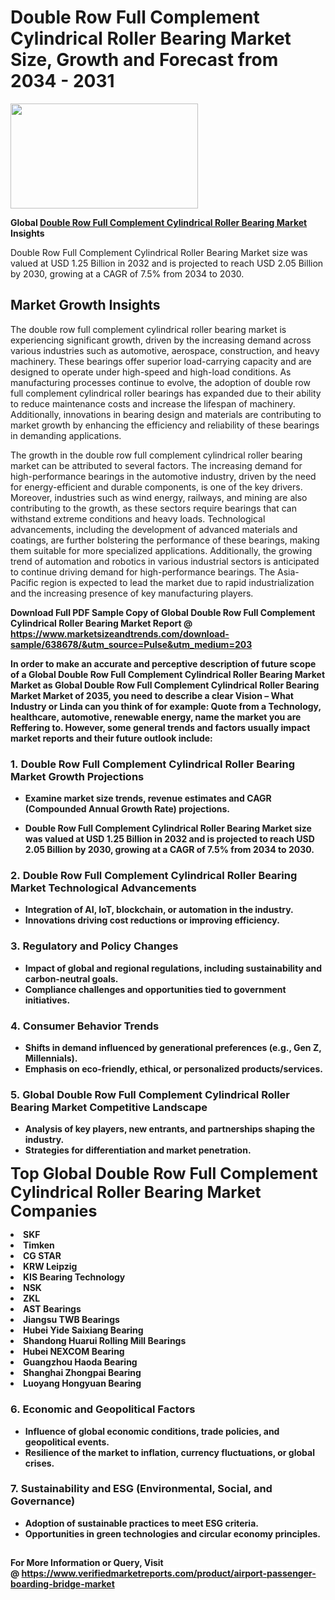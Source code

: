 <H1>Double Row Full Complement Cylindrical Roller Bearing Market Size, Growth and Forecast from 2034 - 2031</H1><img class="aligncenter size-medium wp-image-584254" src="https://thirdeyenews.in/wp-content/uploads/2034/09/Global-Market-Research-300x168.jpeg" alt="" width="300" height="168" /><p><strong>Global&nbsp;<a href="https://www.marketsizeandtrends.com/download-sample/638678/&amp;utm_source=Pulse&amp;utm_medium=203">Double Row Full Complement Cylindrical Roller Bearing Market</a> Insights</strong></p><p>Double Row Full Complement Cylindrical Roller Bearing Market size was valued at USD 1.25 Billion in 2032 and is projected to reach USD 2.05 Billion by 2030, growing at a CAGR of 7.5% from 2034 to 2030.</p><p><h2>Market Growth Insights</h2> <p>The double row full complement cylindrical roller bearing market is experiencing significant growth, driven by the increasing demand across various industries such as automotive, aerospace, construction, and heavy machinery. These bearings offer superior load-carrying capacity and are designed to operate under high-speed and high-load conditions. As manufacturing processes continue to evolve, the adoption of double row full complement cylindrical roller bearings has expanded due to their ability to reduce maintenance costs and increase the lifespan of machinery. Additionally, innovations in bearing design and materials are contributing to market growth by enhancing the efficiency and reliability of these bearings in demanding applications.</p> <p><strong></strong></p> <p>The growth in the double row full complement cylindrical roller bearing market can be attributed to several factors. The increasing demand for high-performance bearings in the automotive industry, driven by the need for energy-efficient and durable components, is one of the key drivers. Moreover, industries such as wind energy, railways, and mining are also contributing to the growth, as these sectors require bearings that can withstand extreme conditions and heavy loads. Technological advancements, including the development of advanced materials and coatings, are further bolstering the performance of these bearings, making them suitable for more specialized applications. Additionally, the growing trend of automation and robotics in various industrial sectors is anticipated to continue driving demand for high-performance bearings. The Asia-Pacific region is expected to lead the market due to rapid industrialization and the increasing presence of key manufacturing players. <p><strong></p><p><span class=""><strong>Download Full PDF Sample Copy of Global Double Row Full Complement Cylindrical Roller Bearing Market Report</strong> @ <a href="https://www.marketsizeandtrends.com/download-sample/638678/&amp;utm_source=Pulse&amp;utm_medium=203" target="_blank">https://www.marketsizeandtrends.com/download-sample/638678/&amp;utm_source=Pulse&amp;utm_medium=203</a></span></p><p>In order to make an accurate and perceptive description of future scope of a Global&nbsp;Double Row Full Complement Cylindrical Roller Bearing Market Market as Global&nbsp;Double Row Full Complement Cylindrical Roller Bearing Market Market of 2035, you need to describe a clear Vision &ndash; What Industry or Linda can you think of for example: Quote from a Technology, healthcare, automotive, renewable energy, name the market you are Reffering to. However, some general trends and factors usually impact market reports and their future outlook include:</p><h3>1.&nbsp;<strong>Double Row Full Complement Cylindrical Roller Bearing Market Growth Projections</strong></h3><ul><li>Examine market size trends, revenue estimates and CAGR (Compounded Annual Growth Rate) projections.</li><li><p>Double Row Full Complement Cylindrical Roller Bearing Market size was valued at USD 1.25 Billion in 2032 and is projected to reach USD 2.05 Billion by 2030, growing at a CAGR of 7.5% from 2034 to 2030.</p></li></ul><h3>2.&nbsp;<strong>Double Row Full Complement Cylindrical Roller Bearing Market Technological Advancements</strong></h3><ul><li>Integration of AI, IoT, blockchain, or automation in the industry.</li><li>Innovations driving cost reductions or improving efficiency.</li></ul><h3>3.&nbsp;<strong>Regulatory and Policy Changes</strong></h3><ul><li>Impact of global and regional regulations, including sustainability and carbon-neutral goals.</li><li>Compliance challenges and opportunities tied to government initiatives.</li></ul><h3>4.&nbsp;<strong>Consumer Behavior Trends</strong></h3><ul><li>Shifts in demand influenced by generational preferences (e.g., Gen Z, Millennials).</li><li>Emphasis on eco-friendly, ethical, or personalized products/services.</li></ul><h3>5.&nbsp;<strong>Global Double Row Full Complement Cylindrical Roller Bearing Market Competitive Landscape</strong></h3><ul><li>Analysis of key players, new entrants, and partnerships shaping the industry.</li><li>Strategies for differentiation and market penetration.</li></ul><p data-pm-slice="1 1 []"><span style="color: inherit; font-family: inherit; font-size: 25px;">Top Global Double Row Full Complement Cylindrical Roller Bearing Market Companies</span></p><div class="" data-test-id=""><p><li>SKF</li><li> Timken</li><li> CG STAR</li><li> KRW Leipzig</li><li> KIS Bearing Technology</li><li> NSK</li><li> ZKL</li><li> AST Bearings</li><li> Jiangsu TWB Bearings</li><li> Hubei Yide Saixiang Bearing</li><li> Shandong Huarui Rolling Mill Bearings</li><li> Hubei NEXCOM Bearing</li><li> Guangzhou Haoda Bearing</li><li> Shanghai Zhongpai Bearing</li><li> Luoyang Hongyuan Bearing</li></p></div><h3>6.&nbsp;<strong>Economic and Geopolitical Factors</strong></h3><ul><li>Influence of global economic conditions, trade policies, and geopolitical events.</li><li>Resilience of the market to inflation, currency fluctuations, or global crises.</li></ul><h3>7.&nbsp;<strong>Sustainability and ESG (Environmental, Social, and Governance)</strong></h3><ul><li>Adoption of sustainable practices to meet ESG criteria.</li><li>Opportunities in green technologies and circular economy principles.</li></ul><h2><strong style="font-size: 14px;">For More Information or Query, Visit @&nbsp;</strong><a style="background-color: #ffffff; font-size: 14px;" href="https://www.marketsizeandtrends.com/report/double-row-full-complement-cylindrical-roller-bearing-market/" target="_blank">https://www.verifiedmarketreports.com/product/airport-passenger-boarding-bridge-market</a></h2>
